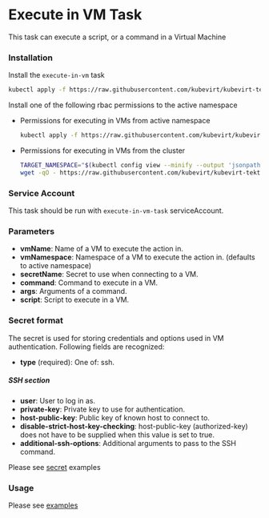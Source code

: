 # Execute in VM Task

This task can execute a script, or a command in a Virtual Machine

### Installation

Install the `execute-in-vm` task

```bash
kubectl apply -f https://raw.githubusercontent.com/kubevirt/kubevirt-tekton-tasks/main/tasks/execute-in-vm/manifests/execute-in-vm.yaml
```

Install one of the following rbac permissions to the active namespace
  - Permissions for executing in VMs from active namespace
    ```bash
    kubectl apply -f https://raw.githubusercontent.com/kubevirt/kubevirt-tekton-tasks/main/tasks/execute-in-vm/manifests/execute-in-vm-namespace-rbac.yaml
    ```
  - Permissions for executing in VMs from the cluster
    ```bash
    TARGET_NAMESPACE="$(kubectl config view --minify --output 'jsonpath={..namespace}')"
    wget -qO - https://raw.githubusercontent.com/kubevirt/kubevirt-tekton-tasks/main/tasks/execute-in-vm/manifests/execute-in-vm-cluster-rbac.yaml | sed "s/TARGET_NAMESPACE/$TARGET_NAMESPACE/" | kubectl apply -f -
    ```

### Service Account

This task should be run with `execute-in-vm-task` serviceAccount.

### Parameters

- **vmName**: Name of a VM to execute the action in.
- **vmNamespace**: Namespace of a VM to execute the action in. (defaults to active namespace)
- **secretName**: Secret to use when connecting to a VM.
- **command**: Command to execute in a VM.
- **args**: Arguments of a command.
- **script**: Script to execute in a VM.

### Secret format

The secret is used for storing credentials and options used in VM authentication. Following fields are recognized: 

- **type** (required): One of: ssh.
##### SSH section
- **user**: User to log in as.
- **private-key**: Private key to use for authentication.
- **host-public-key**: Public key of known host to connect to.
- **disable-strict-host-key-checking**: host-public-key (authorized-key) does not have to be supplied when this value is set to true.
- **additional-ssh-options**: Additional arguments to pass to the SSH command.

Please see [secret](examples/secrets) examples 

### Usage

Please see [examples](examples)
